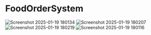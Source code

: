 # FoodOrderSystem
![Screenshot 2025-01-19 180134](https://github.com/user-attachments/assets/22ed2555-3001-465c-a37e-81376ee80d22)
![Screenshot 2025-01-19 180207](https://github.com/user-attachments/assets/b0269a97-5520-4792-a81e-3e7c7438279c)
![Screenshot 2025-01-19 180219](https://github.com/user-attachments/assets/2d42e990-6471-4987-98e7-bee7e3de2874)
![Screenshot 2025-01-19 180116](https://github.com/user-attachments/assets/9e61a073-d932-4fe5-a411-224887d354ae)

